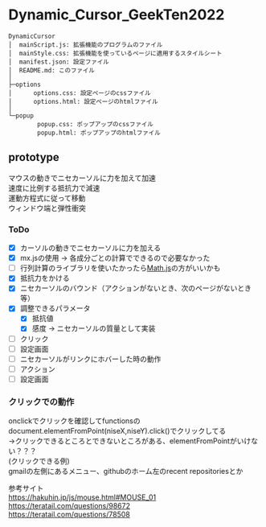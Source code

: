 # Dynamic_Cursor_GeekTen2022

```
DynamicCursor
│  mainScript.js: 拡張機能のプログラムのファイル
│  mainStyle.css: 拡張機能を使っているページに適用するスタイルシート
│  manifest.json: 設定ファイル
│  README.md: このファイル
│
├─options
│      options.css: 設定ページのcssファイル
│      options.html: 設定ページのhtmlファイル
│
└─popup
        popup.css: ポップアップのcssファイル
        popup.html: ポップアップのhtmlファイル
```

## prototype
マウスの動きでニセカーソルに力を加えて加速  
速度に比例する抵抗力で減速  
運動方程式に従って移動  
ウィンドウ端と弾性衝突  
### ToDo
- [x] カーソルの動きでニセカーソルに力を加える
- [x] mx.jsの使用 &rarr; 各成分ごとの計算でできるので必要なかった
- [ ] 行列計算のライブラリを使いたかったら[Math.js](https://mathjs.org/)の方がいいかも
- [x] 抵抗力をかける
- [x] ニセカーソルのバウンド（アクションがないとき、次のページがないとき等）
- [x] 調整できるパラメータ
  - [x] 抵抗値
  - [x] 感度 &rarr; ニセカーソルの質量として実装
- [ ] クリック
- [ ] 設定画面
- [ ] ニセカーソルがリンクにホバーした時の動作
- [ ] アクション
- [ ] 設定画面

### クリックでの動作
onclickでクリックを確認してfunctionsのdocument.elementFromPoint(niseX,niseY).click()でクリックしてる  
->クリックできるところとできないところがある、elementFromPointがいけない？？？  
(クリックできる例)  
gmailの左側にあるメニュー、githubのホーム左のrecent repositoriesとか  

参考サイト  
https://hakuhin.jp/js/mouse.html#MOUSE_01  
https://teratail.com/questions/98672  
https://teratail.com/questions/78508  

